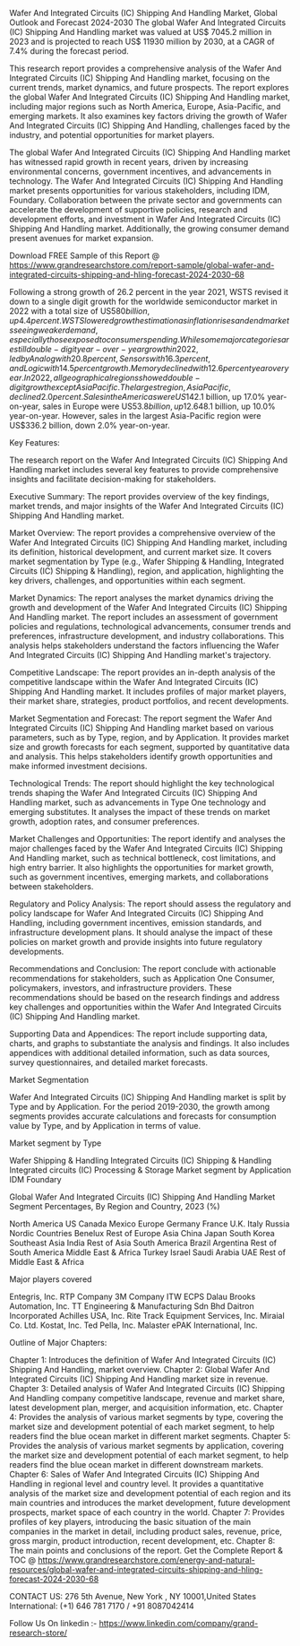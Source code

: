 Wafer And Integrated Circuits (IC) Shipping And Handling Market, Global Outlook and Forecast 2024-2030
The global Wafer And Integrated Circuits (IC) Shipping And Handling market was valued at US$ 7045.2 million in 2023 and is projected to reach US$ 11930 million by 2030, at a CAGR of 7.4% during the forecast period.

This research report provides a comprehensive analysis of the Wafer And Integrated Circuits (IC) Shipping And Handling market, focusing on the current trends, market dynamics, and future prospects. The report explores the global Wafer And Integrated Circuits (IC) Shipping And Handling market, including major regions such as North America, Europe, Asia-Pacific, and emerging markets. It also examines key factors driving the growth of Wafer And Integrated Circuits (IC) Shipping And Handling, challenges faced by the industry, and potential opportunities for market players.

The global Wafer And Integrated Circuits (IC) Shipping And Handling market has witnessed rapid growth in recent years, driven by increasing environmental concerns, government incentives, and advancements in technology. The Wafer And Integrated Circuits (IC) Shipping And Handling market presents opportunities for various stakeholders, including IDM, Foundary. Collaboration between the private sector and governments can accelerate the development of supportive policies, research and development efforts, and investment in Wafer And Integrated Circuits (IC) Shipping And Handling market. Additionally, the growing consumer demand present avenues for market expansion.

Download FREE Sample of this Report @ https://www.grandresearchstore.com/report-sample/global-wafer-and-integrated-circuits-shipping-and-hling-forecast-2024-2030-68

Following a strong growth of 26.2 percent in the year 2021, WSTS revised it down to a single digit growth for the worldwide semiconductor market in 2022 with a total size of US$580 billion, up 4.4 percent. WSTS lowered growth estimation as inflation rises and end markets seeing weaker demand, especially those exposed to consumer spending. While some major categories are still double-digit year-over-year growth in 2022, led by Analog with 20.8 percent, Sensors with 16.3 percent, and Logic with 14.5 percent growth. Memory declined with 12.6 percent year over year. In 2022, all geographical regions showed double-digit growth except Asia Pacific. The largest region, Asia Pacific, declined 2.0 percent. Sales in the Americas were US$142.1 billion, up 17.0% year-on-year, sales in Europe were US$53.8 billion, up 12.6% year-on-year, and sales in Japan were US$48.1 billion, up 10.0% year-on-year. However, sales in the largest Asia-Pacific region were US$336.2 billion, down 2.0% year-on-year.

Key Features:

The research report on the Wafer And Integrated Circuits (IC) Shipping And Handling market includes several key features to provide comprehensive insights and facilitate decision-making for stakeholders.

Executive Summary: The report provides overview of the key findings, market trends, and major insights of the Wafer And Integrated Circuits (IC) Shipping And Handling market.

Market Overview: The report provides a comprehensive overview of the Wafer And Integrated Circuits (IC) Shipping And Handling market, including its definition, historical development, and current market size. It covers market segmentation by Type (e.g., Wafer Shipping & Handling, Integrated Circuits (IC) Shipping & Handling), region, and application, highlighting the key drivers, challenges, and opportunities within each segment.

Market Dynamics: The report analyses the market dynamics driving the growth and development of the Wafer And Integrated Circuits (IC) Shipping And Handling market. The report includes an assessment of government policies and regulations, technological advancements, consumer trends and preferences, infrastructure development, and industry collaborations. This analysis helps stakeholders understand the factors influencing the Wafer And Integrated Circuits (IC) Shipping And Handling market's trajectory.

Competitive Landscape: The report provides an in-depth analysis of the competitive landscape within the Wafer And Integrated Circuits (IC) Shipping And Handling market. It includes profiles of major market players, their market share, strategies, product portfolios, and recent developments.

Market Segmentation and Forecast: The report segment the Wafer And Integrated Circuits (IC) Shipping And Handling market based on various parameters, such as by Type, region, and by Application. It provides market size and growth forecasts for each segment, supported by quantitative data and analysis. This helps stakeholders identify growth opportunities and make informed investment decisions.

Technological Trends: The report should highlight the key technological trends shaping the Wafer And Integrated Circuits (IC) Shipping And Handling market, such as advancements in Type One technology and emerging substitutes. It analyses the impact of these trends on market growth, adoption rates, and consumer preferences.

Market Challenges and Opportunities: The report identify and analyses the major challenges faced by the Wafer And Integrated Circuits (IC) Shipping And Handling market, such as technical bottleneck, cost limitations, and high entry barrier. It also highlights the opportunities for market growth, such as government incentives, emerging markets, and collaborations between stakeholders.

Regulatory and Policy Analysis: The report should assess the regulatory and policy landscape for Wafer And Integrated Circuits (IC) Shipping And Handling, including government incentives, emission standards, and infrastructure development plans. It should analyse the impact of these policies on market growth and provide insights into future regulatory developments.

Recommendations and Conclusion: The report conclude with actionable recommendations for stakeholders, such as Application One Consumer, policymakers, investors, and infrastructure providers. These recommendations should be based on the research findings and address key challenges and opportunities within the Wafer And Integrated Circuits (IC) Shipping And Handling market.

Supporting Data and Appendices: The report include supporting data, charts, and graphs to substantiate the analysis and findings. It also includes appendices with additional detailed information, such as data sources, survey questionnaires, and detailed market forecasts.

Market Segmentation

Wafer And Integrated Circuits (IC) Shipping And Handling market is split by Type and by Application. For the period 2019-2030, the growth among segments provides accurate calculations and forecasts for consumption value by Type, and by Application in terms of value.

Market segment by Type

Wafer Shipping & Handling
Integrated Circuits (IC) Shipping & Handling
Integrated circuits (IC) Processing & Storage
Market segment by Application
IDM
Foundary

Global Wafer And Integrated Circuits (IC) Shipping And Handling Market Segment Percentages, By Region and Country, 2023 (%)

North America
US
Canada
Mexico
Europe
Germany
France
U.K.
Italy
Russia
Nordic Countries
Benelux
Rest of Europe
Asia
China
Japan
South Korea
Southeast Asia
India
Rest of Asia
South America
Brazil
Argentina
Rest of South America
Middle East & Africa
Turkey
Israel
Saudi Arabia
UAE
Rest of Middle East & Africa

Major players covered

Entegris, Inc.
RTP Company
3M Company
ITW ECPS
Dalau
Brooks Automation, Inc.
TT Engineering & Manufacturing Sdn Bhd
Daitron Incorporated
Achilles USA, Inc.
Rite Track Equipment Services, Inc.
Miraial Co. Ltd.
Kostat, Inc.
Ted Pella, Inc.
Malaster
ePAK International, Inc.

Outline of Major Chapters:

Chapter 1: Introduces the definition of Wafer And Integrated Circuits (IC) Shipping And Handling, market overview.
Chapter 2: Global Wafer And Integrated Circuits (IC) Shipping And Handling market size in revenue.
Chapter 3: Detailed analysis of Wafer And Integrated Circuits (IC) Shipping And Handling company competitive landscape, revenue and market share, latest development plan, merger, and acquisition information, etc.
Chapter 4: Provides the analysis of various market segments by type, covering the market size and development potential of each market segment, to help readers find the blue ocean market in different market segments.
Chapter 5: Provides the analysis of various market segments by application, covering the market size and development potential of each market segment, to help readers find the blue ocean market in different downstream markets.
Chapter 6: Sales of Wafer And Integrated Circuits (IC) Shipping And Handling in regional level and country level. It provides a quantitative analysis of the market size and development potential of each region and its main countries and introduces the market development, future development prospects, market space of each country in the world.
Chapter 7: Provides profiles of key players, introducing the basic situation of the main companies in the market in detail, including product sales, revenue, price, gross margin, product introduction, recent development, etc.
Chapter 8: The main points and conclusions of the report.
Get the Complete Report & TOC @ https://www.grandresearchstore.com/energy-and-natural-resources/global-wafer-and-integrated-circuits-shipping-and-hling-forecast-2024-2030-68

CONTACT US:
276 5th Avenue, New York , NY 10001,United States
International: (+1) 646 781 7170 / +91 8087042414

Follow Us On linkedin :- https://www.linkedin.com/company/grand-research-store/

